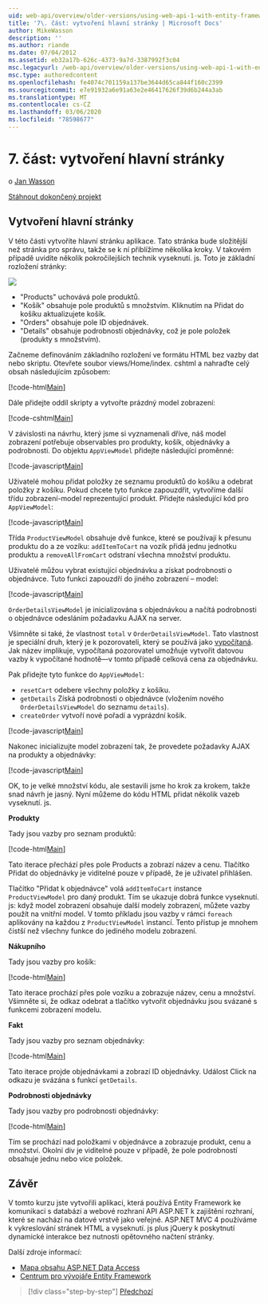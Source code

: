 ```yaml
---
uid: web-api/overview/older-versions/using-web-api-1-with-entity-framework-5/using-web-api-with-entity-framework-part-7
title: '7\. část: vytvoření hlavní stránky | Microsoft Docs'
author: MikeWasson
description: ''
ms.author: riande
ms.date: 07/04/2012
ms.assetid: eb32a17b-626c-4373-9a7d-3387992f3c04
msc.legacyurl: /web-api/overview/older-versions/using-web-api-1-with-entity-framework-5/using-web-api-with-entity-framework-part-7
msc.type: authoredcontent
ms.openlocfilehash: fe4074c701159a137be3644d65ca844f160c2399
ms.sourcegitcommit: e7e91932a6e91a63e2e46417626f39d6b244a3ab
ms.translationtype: MT
ms.contentlocale: cs-CZ
ms.lasthandoff: 03/06/2020
ms.locfileid: "78598677"
---
```

# <a name="part-7-creating-the-main-page"></a>7\. část: vytvoření hlavní stránky

o [Jan Wasson](https://github.com/MikeWasson)

[Stáhnout dokončený projekt](https://code.msdn.microsoft.com/ASP-NET-Web-API-with-afa30545)

## <a name="creating-the-main-page"></a>Vytvoření hlavní stránky

V této části vytvoříte hlavní stránku aplikace. Tato stránka bude složitější než stránka pro správu, takže se k ní přiblížíme několika kroky. V takovém případě uvidíte několik pokročilejších technik vyseknutí. js. Toto je základní rozložení stránky:

![](using-web-api-with-entity-framework-part-7/_static/image1.png)

- "Products" uchovává pole produktů.
- "Košík" obsahuje pole produktů s množstvím. Kliknutím na Přidat do košíku aktualizujete košík.
- "Orders" obsahuje pole ID objednávek.
- "Details" obsahuje podrobnosti objednávky, což je pole položek (produkty s množstvím).

Začneme definováním základního rozložení ve formátu HTML bez vazby dat nebo skriptu. Otevřete soubor views/Home/index. cshtml a nahraďte celý obsah následujícím způsobem:

[!code-html[Main](using-web-api-with-entity-framework-part-7/samples/sample1.html)]

Dále přidejte oddíl skripty a vytvořte prázdný model zobrazení:

[!code-cshtml[Main](using-web-api-with-entity-framework-part-7/samples/sample2.cshtml)]

V závislosti na návrhu, který jsme si vyznamenali dříve, náš model zobrazení potřebuje observables pro produkty, košík, objednávky a podrobnosti. Do objektu `AppViewModel` přidejte následující proměnné:

[!code-javascript[Main](using-web-api-with-entity-framework-part-7/samples/sample3.js)]

Uživatelé mohou přidat položky ze seznamu produktů do košíku a odebrat položky z košíku. Pokud chcete tyto funkce zapouzdřit, vytvoříme další třídu zobrazení-model reprezentující produkt. Přidejte následující kód pro `AppViewModel`:

[!code-javascript[Main](using-web-api-with-entity-framework-part-7/samples/sample4.js?highlight=4)]

Třída `ProductViewModel` obsahuje dvě funkce, které se používají k přesunu produktu do a ze vozíku: `addItemToCart` na vozík přidá jednu jednotku produktu a `removeAllFromCart` odstraní všechna množství produktu.

Uživatelé můžou vybrat existující objednávku a získat podrobnosti o objednávce. Tuto funkci zapouzdří do jiného zobrazení – model:

[!code-javascript[Main](using-web-api-with-entity-framework-part-7/samples/sample5.js?highlight=4)]

`OrderDetailsViewModel` je inicializována s objednávkou a načítá podrobnosti o objednávce odesláním požadavku AJAX na server.

Všimněte si také, že vlastnost `total` v `OrderDetailsViewModel`. Tato vlastnost je speciální druh, který je k pozorovateli, který se používá jako [vypočítaná](http://knockoutjs.com/documentation/computedObservables.html). Jak název implikuje, vypočítaná pozorovatel umožňuje vytvořit datovou vazby k vypočítané hodnotě&#8212;v tomto případě celková cena za objednávku.

Pak přidejte tyto funkce do `AppViewModel`:

- `resetCart` odebere všechny položky z košíku.
- `getDetails` Získá podrobnosti o objednávce (vložením nového `OrderDetailsViewModel` do seznamu `details`).
- `createOrder` vytvoří nové pořadí a vyprázdní košík.

[!code-javascript[Main](using-web-api-with-entity-framework-part-7/samples/sample6.js?highlight=4)]

Nakonec inicializujte model zobrazení tak, že provedete požadavky AJAX na produkty a objednávky:

[!code-javascript[Main](using-web-api-with-entity-framework-part-7/samples/sample7.js)]

OK, to je velké množství kódu, ale sestavili jsme ho krok za krokem, takže snad návrh je jasný. Nyní můžeme do kódu HTML přidat několik vazeb vyseknutí. js.

**Produkty**

Tady jsou vazby pro seznam produktů:

[!code-html[Main](using-web-api-with-entity-framework-part-7/samples/sample8.html)]

Tato iterace přechází přes pole Products a zobrazí název a cenu. Tlačítko Přidat do objednávky je viditelné pouze v případě, že je uživatel přihlášen.

Tlačítko "Přidat k objednávce" volá `addItemToCart` instance `ProductViewModel` pro daný produkt. Tím se ukazuje dobrá funkce vyseknutí. js: když model zobrazení obsahuje další modely zobrazení, můžete vazby použít na vnitřní model. V tomto příkladu jsou vazby v rámci `foreach` aplikovány na každou z `ProductViewModel` instancí. Tento přístup je mnohem čistší než všechny funkce do jediného modelu zobrazení.

**Nákupního**

Tady jsou vazby pro košík:

[!code-html[Main](using-web-api-with-entity-framework-part-7/samples/sample9.html)]

Tato iterace prochází přes pole vozíku a zobrazuje název, cenu a množství. Všimněte si, že odkaz odebrat a tlačítko vytvořit objednávku jsou svázané s funkcemi zobrazení modelu.

**Fakt**

Tady jsou vazby pro seznam objednávky:

[!code-html[Main](using-web-api-with-entity-framework-part-7/samples/sample10.html)]

Tato iterace projde objednávkami a zobrazí ID objednávky. Událost Click na odkazu je svázána s funkcí `getDetails`.

**Podrobnosti objednávky**

Tady jsou vazby pro podrobnosti objednávky:

[!code-html[Main](using-web-api-with-entity-framework-part-7/samples/sample11.html)]

Tím se prochází nad položkami v objednávce a zobrazuje produkt, cenu a množství. Okolní div je viditelné pouze v případě, že pole podrobností obsahuje jednu nebo více položek.

## <a name="conclusion"></a>Závěr

V tomto kurzu jste vytvořili aplikaci, která používá Entity Framework ke komunikaci s databází a webové rozhraní API ASP.NET k zajištění rozhraní, které se nachází na datové vrstvě jako veřejné. ASP.NET MVC 4 používáme k vykreslování stránek HTML a vyseknutí. js plus jQuery k poskytnutí dynamické interakce bez nutnosti opětovného načtení stránky.

Další zdroje informací:

- [Mapa obsahu ASP.NET Data Access](https://msdn.microsoft.com/library/6759sth4.aspx)
- [Centrum pro vývojáře Entity Framework](https://msdn.microsoft.com/data/ef)

> [!div class="step-by-step"]
> [Předchozí](using-web-api-with-entity-framework-part-6.md)
